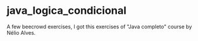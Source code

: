 # java_logica_condicional
A few beecrowd exercises, I got this exercises of "Java completo" course by Nélio Alves.
